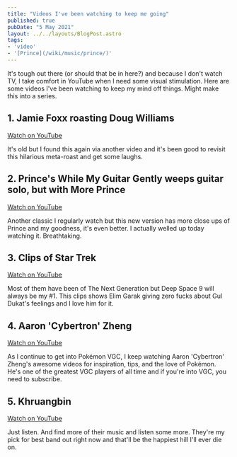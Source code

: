 ```yaml
---
title: "Videos I've been watching to keep me going"
published: true
pubDate: "5 May 2021"
layout: ../../layouts/BlogPost.astro
tags:
- 'video'
- '[Prince](/wiki/music/prince/)'
---
```


It's tough out there (or should that be in here?) and because I don't watch TV, I take comfort in YouTube when I need some visual stimulation. Here are some videos I've been watching to keep my mind off things. Might make this into a series.

## 1. Jamie Foxx roasting Doug Williams

[Watch on YouTube](https://www.youtube.com/watch?v=tq2ivETREGo)

It's old but I found this again via another video and it's been good to revisit this hilarious meta-roast and get some laughs.

## 2. Prince's While My Guitar Gently weeps guitar solo, but with More Prince

[Watch on YouTube](https://www.youtube.com/watch?v=dWRCooFKk3c)

Another classic I regularly watch but this new version has more close ups of Prince and my goodness, it's even better. I actually welled up today watching it. Breathtaking.

## 3. Clips of Star Trek

[Watch on YouTube](https://www.youtube.com/watch?v=FggqbNUZD8U)

Most of them have been of The Next Generation but Deep Space 9 will always be my #1. This clips shows Elim Garak giving zero fucks about Gul Dukat's feelings and I love him for it.

## 4. Aaron 'Cybertron' Zheng

[Watch on YouTube](https://www.youtube.com/watch?v=adVF6bcyZjc)

As I continue to get into Pokémon VGC, I keep watching Aaron 'Cybertron' Zheng's awesome videos for inspiration, tips, and the love of Pokémon. He's one of the greatest VGC players of all time and if you're into VGC, you need to subscribe.

## 5. Khruangbin

[Watch on YouTube](https://www.youtube.com/watch?v=vsSmzapbKv4)

Just listen. And find more of their music and listen some more. They're my pick for best band out right now and that'll be the happiest hill I'll ever die on.
